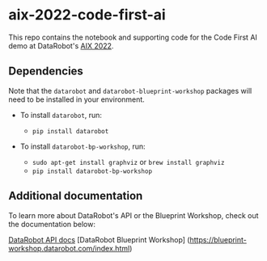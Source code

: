 # aix-2022-code-first-ai

This repo contains the notebook and supporting code for the Code First AI demo at DataRobot's [AIX 2022](https://aix.datarobot.com/).

## Dependencies

Note that the `datarobot` and `datarobot-blueprint-workshop` packages will need to be installed in your environment.

* To install `datarobot`, run:
  * `pip install datarobot`

* To install `datarobot-bp-workshop`, run:
  * `sudo apt-get install graphviz` or `brew install graphviz`
  * `pip install datarobot-bp-workshop`

## Additional documentation

To learn more about DataRobot's API or the Blueprint Workshop, check out the documentation below:

[DataRobot API docs](https://docs.datarobot.com/en/docs/api/reference/index.html)
[DataRobot Blueprint Workshop] (https://blueprint-workshop.datarobot.com/index.html)
